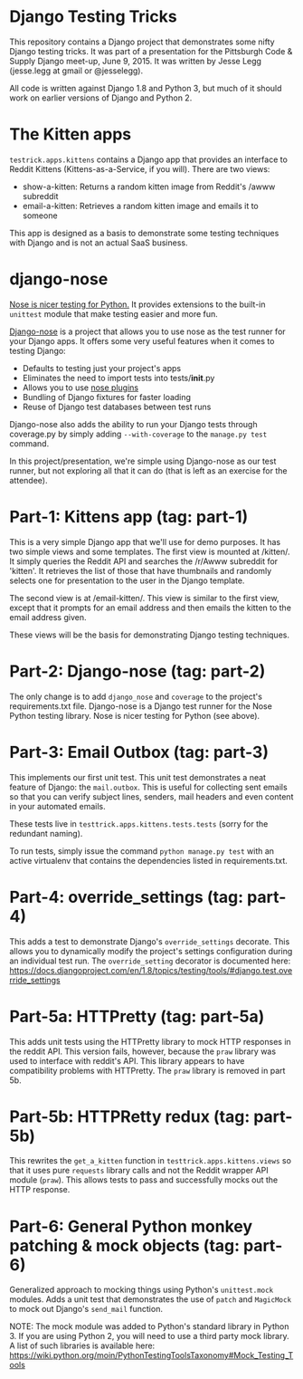# Django Testing Tricks

This repository contains a Django project that demonstrates some nifty
Django testing tricks. It was part of a presentation for the Pittsburgh
Code & Supply Django meet-up, June 9, 2015. It was written by
Jesse Legg (jesse.legg at gmail or @jesselegg).

All code is written against Django 1.8 and Python 3, but much of it should
work on earlier versions of Django and Python 2.

# The Kitten apps

`testrick.apps.kittens` contains a Django app that provides an interface
to Reddit Kittens (Kittens-as-a-Service, if you will). There are two views:

 * show-a-kitten: Returns a random kitten image from Reddit's /awww subreddit
 * email-a-kitten: Retrieves a random kitten image and emails it to someone

This app is designed as a basis to demonstrate some testing techniques with
Django and is not an actual SaaS business.

# django-nose

[Nose is nicer testing for Python.](https://nose.readthedocs.org/en/latest/)
It provides extensions to the built-in `unittest` module that make testing
easier and more fun.

[Django-nose](https://pypi.python.org/pypi/django-nose) is a project that
allows you to use nose as the test runner for your Django apps. It offers some
very useful features when it comes to testing Django:

 * Defaults to testing just your project's apps
 * Eliminates the need to import tests into tests/__init__.py
 * Allows you to use [nose plugins](https://nose-plugins.jottit.com/)
 * Bundling of Django fixtures for faster loading
 * Reuse of Django test databases between test runs

Django-nose also adds the ability to run your Django tests through coverage.py
by simply adding `--with-coverage` to the `manage.py test` command.

In this project/presentation, we're simple using Django-nose as our test
runner, but not exploring all that it can do (that is left as an exercise for
the attendee).

# Part-1: Kittens app (tag: part-1)

This is a very simple Django app that we'll use for demo purposes. It has two
simple views and some templates. The first view is mounted at /kitten/. It
simply queries the Reddit API and searches the /r/Awww subreddit for 'kitten'.
It retrieves the list of those that have thumbnails and randomly selects one
for presentation to the user in the Django template.

The second view is at /email-kitten/. This view is similar to the first view,
except that it prompts for an email address and then emails the kitten to
the email address given.

These views will be the basis for demonstrating Django testing techniques.

# Part-2: Django-nose (tag: part-2)

The only change is to add `django_nose` and `coverage` to the project's
requirements.txt file. Django-nose is a Django test runner for the Nose
Python testing library. Nose is nicer testing for Python (see above).

# Part-3: Email Outbox (tag: part-3)

This implements our first unit test. This unit test demonstrates a neat
feature of Django: the `mail.outbox`. This is useful for collecting sent
emails so that you can verify subject lines, senders, mail headers and
even content in your automated emails.

These tests live in `testtrick.apps.kittens.tests.tests` (sorry for the
redundant naming).

To run tests, simply issue the command `python manage.py test` with an
active virtualenv that contains the dependencies listed in requirements.txt.

# Part-4: override_settings (tag: part-4)

This adds a test to demonstrate Django's `override_settings` decorate. This
allows you to dynamically modify the project's settings configuration during
an individual test run. The `override_setting` decorator is documented here:
https://docs.djangoproject.com/en/1.8/topics/testing/tools/#django.test.override_settings

# Part-5a: HTTPretty (tag: part-5a)

This adds unit tests using the HTTPretty library to mock HTTP responses
in the reddit API. This version fails, however, because the `praw` library
was used to interface with reddit's API. This library appears to have
compatibility problems with HTTPretty. The `praw` library is removed in
part 5b.

# Part-5b: HTTPRetty redux (tag: part-5b)

This rewrites the `get_a_kitten` function in `testtrick.apps.kittens.views`
so that it uses pure `requests` library calls and not the Reddit wrapper API
module (`praw`). This allows tests to pass and successfully mocks out the
HTTP response.

# Part-6: General Python monkey patching & mock objects (tag: part-6)

Generalized approach to mocking things using Python's `unittest.mock` modules.
Adds a unit test that demonstrates the use of `patch` and `MagicMock` to
mock out Django's `send_mail` function.

NOTE: The mock module was added to Python's standard library in Python 3. If
you are using Python 2, you will need to use a third party mock library. A list
of such libraries is available here:
https://wiki.python.org/moin/PythonTestingToolsTaxonomy#Mock_Testing_Tools
